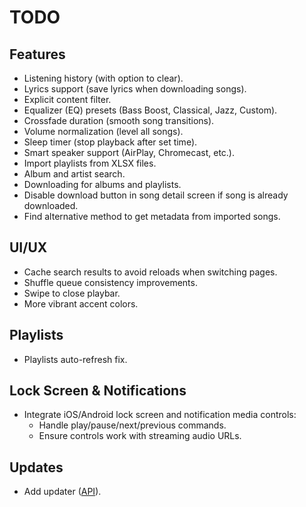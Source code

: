 # TODO

## Features
- Listening history (with option to clear).
- Lyrics support (save lyrics when downloading songs).
- Explicit content filter.
- Equalizer (EQ) presets (Bass Boost, Classical, Jazz, Custom).
- Crossfade duration (smooth song transitions).
- Volume normalization (level all songs).
- Sleep timer (stop playback after set time).
- Smart speaker support (AirPlay, Chromecast, etc.).
- Import playlists from XLSX files.
- Album and artist search.
- Downloading for albums and playlists.
- Disable download button in song detail screen if song is already downloaded.
- Find alternative method to get metadata from imported songs.

## UI/UX
- Cache search results to avoid reloads when switching pages.
- Shuffle queue consistency improvements.
- Swipe to close playbar.
- More vibrant accent colors.

## Playlists
- Playlists auto-refresh fix.

## Lock Screen & Notifications
- Integrate iOS/Android lock screen and notification media controls:
  - Handle play/pause/next/previous commands.
  - Ensure controls work with streaming audio URLs.

## Updates
- Add updater ([API](https://ltn-api.vercel.app/updates/update.json)).